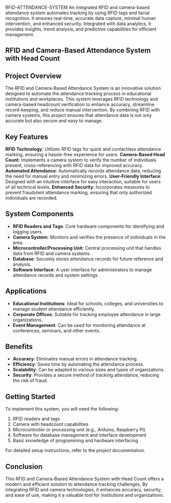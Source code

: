 RFID-ATTENDANCE-SYSTEM
An integrated RFID and camera-based attendance system automates tracking by using RFID tags and facial recognition. It ensures real-time, accurate data capture, minimal human intervention, and enhanced security. Integrated with data analytics, it provides insights, trend analysis, and predictive capabilities for efficient management.

## RFID and Camera-Based Attendance System with Head Count

## Project Overview

The RFID and Camera-Based Attendance System is an innovative solution designed to automate the attendance tracking process in educational institutions and workplaces. This system leverages RFID technology and camera-based headcount verification to enhance accuracy, streamline record-keeping, and reduce manual intervention. By combining RFID with camera systems, this project ensures that attendance data is not only accurate but also secure and easy to manage.

## Key Features

**RFID Technology**: Utilizes RFID tags for quick and contactless attendance marking, ensuring a hassle-free experience for users.
**Camera-Based Head Count**: Implements a camera system to verify the number of individuals present, cross-referencing with RFID data for improved accuracy.
**Automated Attendance**: Automatically records attendance data, reducing the need for manual entry and minimizing errors.
**User-Friendly Interface**: Designed with an intuitive interface for easy interaction, suitable for users of all technical levels.
**Enhanced Security**: Incorporates measures to prevent fraudulent attendance marking, ensuring that only authorized individuals are recorded.

## System Components

- **RFID Readers and Tags**: Core hardware components for identifying and logging users.
- **Camera System**: Monitors and verifies the presence of individuals in the area.
- **Microcontroller/Processing Unit**: Central processing unit that handles data from RFID and camera systems.
- **Database**: Securely stores attendance records for future reference and analysis.
- **Software Interface**: A user interface for administrators to manage attendance records and system settings.

## Applications

- **Educational Institutions**: Ideal for schools, colleges, and universities to manage student attendance efficiently.
- **Corporate Offices**: Suitable for tracking employee attendance in large organizations.
- **Event Management**: Can be used for monitoring attendance at conferences, seminars, and other events.

## Benefits

- **Accuracy**: Eliminates manual errors in attendance tracking.
- **Efficiency**: Saves time by automating the attendance process.
- **Scalability**: Can be adapted to various sizes and types of organizations.
- **Security**: Provides a secure method of tracking attendance, reducing the risk of fraud.

## Getting Started

To implement this system, you will need the following:

1. RFID readers and tags
2. Camera with headcount capabilities
3. Microcontroller or processing unit (e.g., Arduino, Raspberry Pi)
4. Software for database management and interface development
5. Basic knowledge of programming and hardware interfacing

For detailed setup instructions, refer to the project documentation.

## Conclusion

This RFID and Camera-Based Attendance System with Head Count offers a modern and efficient solution to attendance tracking challenges. By integrating RFID and camera technologies, it enhances accuracy, security, and ease of use, making it a valuable tool for institutions and organizations.

